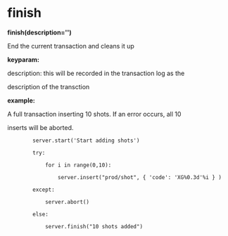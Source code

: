 # finish

**finish(description='')**

End the current transaction and cleans it up

**keyparam:**

description: this will be recorded in the transaction log as the

description of the transction

**example:**

A full transaction inserting 10 shots. If an error occurs, all 10

inserts will be aborted.

            server.start('Start adding shots')

            try:

                for i in range(0,10):

                    server.insert("prod/shot", { 'code': 'XG%0.3d'%i } )

            except:

                server.abort()

            else:

                server.finish("10 shots added")
